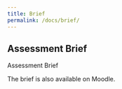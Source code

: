 ```yaml
---
title: Brief
permalink: /docs/brief/
---
```


## Assessment Brief


Assessment Brief

The brief is also available on Moodle.

